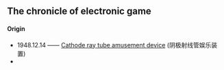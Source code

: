 ## The chronicle of electronic game 
#### Origin
- 1948.12.14  —— [Cathode ray tube amusement device](http://www.pong-story.com/2455992.pdf) (阴极射线管娱乐装置)  
- 
